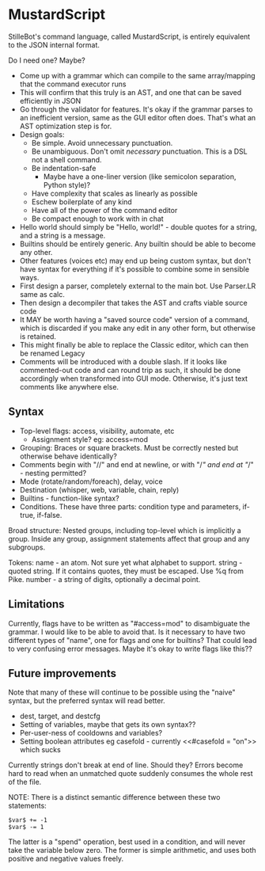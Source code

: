 MustardScript
=============

StilleBot's command language, called MustardScript, is entirely equivalent to the JSON internal format.

Do I need one? Maybe?

- Come up with a grammar which can compile to the same array/mapping that the command executor runs
- This will confirm that this truly is an AST, and one that can be saved efficiently in JSON
- Go through the validator for features. It's okay if the grammar parses to an inefficient version,
  same as the GUI editor often does. That's what an AST optimization step is for.
- Design goals:
  - Be simple. Avoid unnecessary punctuation.
  - Be unambiguous. Don't omit *necessary* punctuation. This is a DSL not a shell command.
  - Be indentation-safe
    - Maybe have a one-liner version (like semicolon separation, Python style)?
  - Have complexity that scales as linearly as possible
  - Eschew boilerplate of any kind
  - Have all of the power of the command editor
  - Be compact enough to work with in chat
- Hello world should simply be "Hello, world!" - double quotes for a string, and a string is a message.
- Builtins should be entirely generic. Any builtin should be able to become any other.
- Other features (voices etc) may end up being custom syntax, but don't have syntax for everything if
  it's possible to combine some in sensible ways.
- First design a parser, completely external to the main bot. Use Parser.LR same as calc.
- Then design a decompiler that takes the AST and crafts viable source code
- It MAY be worth having a "saved source code" version of a command, which is discarded if you make
  any edit in any other form, but otherwise is retained.
- This might finally be able to replace the Classic editor, which can then be renamed Legacy
- Comments will be introduced with a double slash. If it looks like commented-out code and can
  round trip as such, it should be done accordingly when transformed into GUI mode. Otherwise,
  it's just text comments like anywhere else.

Syntax
------

* Top-level flags: access, visibility, automate, etc
  - Assignment style? eg: access=mod
* Grouping: Braces or square brackets. Must be correctly nested but otherwise behave identically?
* Comments begin with "//" and end at newline, or with "/*" and end at "*/" - nesting permitted?
* Mode (rotate/random/foreach), delay, voice
* Destination (whisper, web, variable, chain, reply)
* Builtins - function-like syntax?
* Conditions. These have three parts: condition type and parameters, if-true, if-false.

Broad structure: Nested groups, including top-level which is implicitly a group.
Inside any group, assignment statements affect that group and any subgroups.

Tokens:
name - an atom. Not sure yet what alphabet to support.
string - quoted string. If it contains quotes, they must be escaped. Use %q from Pike.
number - a string of digits, optionally a decimal point.

Limitations
-----------

Currently, flags have to be written as "#access=mod" to disambiguate the grammar. I would
like to be able to avoid that. Is it necessary to have two different types of "name", one
for flags and one for builtins? That could lead to very confusing error messages. Maybe
it's okay to write flags like this??

Future improvements
-------------------

Note that many of these will continue to be possible using the "naive" syntax, but the
preferred syntax will read better.

* dest, target, and destcfg
* Setting of variables, maybe that gets its own syntax??
* Per-user-ness of cooldowns and variables?
* Setting boolean attributes eg casefold - currently <<#casefold = "on">> which sucks

Currently strings don't break at end of line. Should they? Errors become hard to read
when an unmatched quote suddenly consumes the whole rest of the file.


NOTE: There is a distinct semantic difference between these two statements:

    $var$ += -1
    $var$ -= 1

The latter is a "spend" operation, best used in a condition, and will never take the
variable below zero. The former is simple arithmetic, and uses both positive and
negative values freely.
